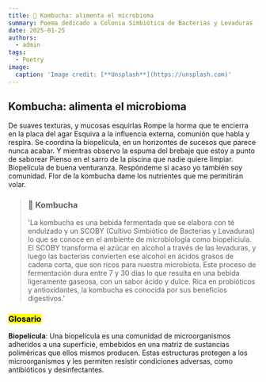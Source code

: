 ```yaml
---
title: 🫙 Kombucha: alimenta el microbioma
summary: Poema dedicado a Colonia Simbiótica de Bacterias y Levaduras (SCOBY)
date: 2025-01-25
authors:
  - admin
tags:
  - Poetry
image:
  caption: 'Image credit: [**Unsplash**](https://unsplash.com)'
---
```


## Kombucha: alimenta el microbioma

De suaves texturas, y mucosas esquirlas
Rompe la horma que te encierra en la placa del agar
Esquiva a la influencia externa, comunión que habla y respira. Se coordina la biopelícula, en un horizontes de sucesos que parece nunca acabar.
Y mientras observo la espuma del brebaje que estoy a punto de saborear
Pienso en el sarro de la piscina que nadie quiere limpiar.
Biopelícula de buena venturanza.
Respóndeme si acaso yo también soy comunidad. 
Flor de la kombucha dame los nutrientes que me permitirán volar. 


<blockquote class="callout callout_default" theme="🧫">
  <h3>🧫 Kombucha</h3>
  <p>
    'La kombucha es una bebida fermentada que se elabora con té endulzado y un SCOBY (Cultivo Simbiótico de Bacterias y Levaduras) lo que se conoce en el ambiente de microbiología como biopelíciula. El SCOBY transforma el azúcar en alcohol a través de las levaduras, y luego las bacterias convierten ese alcohol en ácidos grasos de cadena corta, que son ricos para nuestra microbiota. Este proceso de fermentación dura entre 7 y 30 días lo que resulta en una bebida ligeramente gaseosa, con un sabor ácido y dulce. Rica en probióticos y antioxidantes, la kombucha es conocida por sus beneficios digestivos.'
  </p>
</blockquote>

### <mark>Glosario</mark>

  **Biopelícula**:  Una biopelícula es una comunidad de microorganismos adheridos a una superficie, embebidos en una matriz de sustancias poliméricas que ellos mismos producen. Estas estructuras protegen a los microorganismos y les permiten resistir condiciones adversas, como antibióticos y desinfectantes.